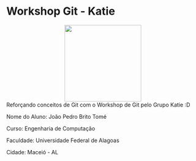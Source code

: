 # Workshop Git - Katie
<div align="center">
  <img src="https://upload-os-bbs.hoyolab.com/upload/2020/11/15/1049645/ad54de93081323c9a0f07d02abae8c49_6452314408042627742.gif?x-oss-process=image/resize,s_740/quality,q_80/auto-orient,0/interlace,1/format,gif" width="200" height="200"/>
</div>
Reforçando conceitos de Git com o Workshop de Git pelo Grupo Katie :D

Nome do Aluno: João Pedro Brito Tomé

Curso: Engenharia de Computação

Faculdade: Universidade Federal de Alagoas

Cidade: Maceió - AL
